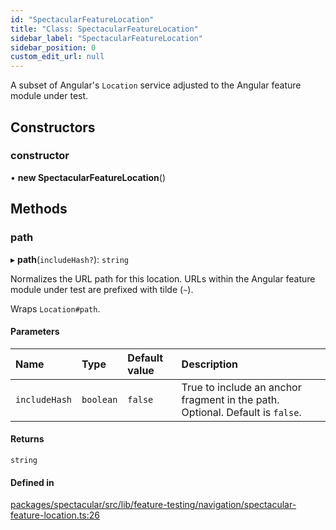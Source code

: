 ```yaml
---
id: "SpectacularFeatureLocation"
title: "Class: SpectacularFeatureLocation"
sidebar_label: "SpectacularFeatureLocation"
sidebar_position: 0
custom_edit_url: null
---
```


A subset of Angular's `Location` service adjusted to the Angular feature
module under test.

## Constructors

### constructor

• **new SpectacularFeatureLocation**()

## Methods

### path

▸ **path**(`includeHash?`): `string`

Normalizes the URL path for this location. URLs within the Angular feature
module under test are prefixed with tilde (`~`).

Wraps `Location#path`.

#### Parameters

| Name | Type | Default value | Description |
| :------ | :------ | :------ | :------ |
| `includeHash` | `boolean` | `false` | True to include an anchor fragment in the path. Optional. Default is `false`. |

#### Returns

`string`

#### Defined in

[packages/spectacular/src/lib/feature-testing/navigation/spectacular-feature-location.ts:26](https://github.com/ngworker/ngworker/blob/d3bf6f9/packages/spectacular/src/lib/feature-testing/navigation/spectacular-feature-location.ts#L26)

